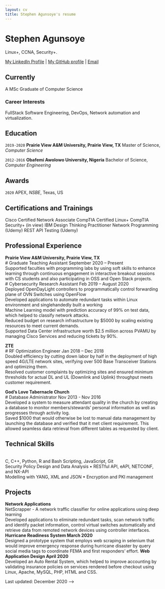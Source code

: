 ```yaml
---
layout: cv
title: Stephen Agunsoye's resume
---
```

# Stephen Agunsoye
Linux+, CCNA, Security+.

<div id="webaddress">
<a href="https://www.linkedin.com/in/gbenga-stephen-agunsoye-3a3815a7/">My LinkedIn Profile</a>
| <a href="https://github.com/gbengaagunsoye/">My GitHub profile</a>
  | <a href="gbengusoye@gmail.com">Email</a>
</div>


## Currently
A MSc Graduate of Computer Science



### Career Interests

FullStack Software Engineering, DevOps, Network automation and virtualization.


## Education

`2019-2020`
__Prairie View A&M University, Prairie View, TX__
Master of Science, *Computer Science*


`2012-2016`
__Obafemi Awolowo University, Nigeria__
Bachelor of Science, *Computer Engineering*


## Awards

`2020`
APEX, *NSBE*, Texas, US


## Certifications and Trainings
Cisco Certified Network Associate
CompTIA Certified Linux+
CompTIA Security+ (in view)
IBM Design Thinking Practitioner
Network Programming (Udemy)
REST API Testing (Udemy)

## Professional Experience
__Prairie View A&M University, Prairie View, TX__
<br> # Graduate Teaching Assistant September 2020 – Present
<br> Supported faculties with programming labs by using soft skills to enhance learning through continuous engagement in
interactive breakout sessions with CS students and also participating in OSS and Open Stack projects.
<br> # Cybersecurity Research Assistant Feb 2019 – August 2020
<br> Deployed OpenDayLight controllers to programmatically control forwarding plane of OVN Switches using OpenFlow
<br> Developed applications to automate redundant tasks within Linux environment and singlehandedly built a working
<br> Machine Learning model with prediction accuracy of 99% on test data, which helped to classify network attacks.
<br> Reduced budget on research infrastructure by $5000 by scaling existing resources to meet current demands.
<br> Supported Data Center infrastructure worth $2.5 million across PVAMU by managing Cisco Services and reducing tickets by 90%.

__ZTE__
<br> # RF Optimization Engineer Jan 2018 – Dec 2018
<br> Doubled efficiency by cutting down labor by half in the deployment of high speed 4G/LTE network sites, verifying over 500 Base Transceiver Stations and optimizing them.
<br> Resolved customer complaints by optimizing sites and ensured minimum thresholds for actual DL and UL (Downlink and Uplink) throughput meets customer requirement.

__God’s Love Tabernacle Church__
<br> # Database Administrator Nov 2013 - Nov 2016
<br> Developed a system to measure attendant quality in the church by creating a database to monitor members/stewards’ personal information as well as progresses through activity log.
<br> Saved $1000 that would otherwise be lost to manual data management by launching the database and verified that it met client requirement. This allowed seamless data  retrieval from different tables as requested by client.

## Technical Skills
<br> C, C++, Python, R and Bash Scripting, JavaScript, Git
<br> Security Policy Design and Data Analysis • RESTful API, eAPI, NETCONF, and NX-API
<br> Modelling with YANG, XML and JSON • Encryption and PKI management

## Projects
__Network Applications__
<br> NetScrapper - A network traffic classifier for online applications using deep learning
<br> Developed applications to eliminate redundant tasks, scan network traffic and identify packet information, control
virtual switches automatically and retrieve data from remoted network devices using controller interfaces.
__Hurricane Readiness System March 2020__
<br> Designed a prototype system that employs web scraping in selenium that would improve emergency response during
hurricane disaster by query social media tags to coordinate FEMA and first responders’ effort.
__Web Application Design April 2020__
<br> Developed an Auto Rental System, which helped to improve accounting by validating insurance policies on services
rendered before checkout using Linux, Apache, MySQL, PHP, HTML and CSS.


Last updated: December 2020 -->



